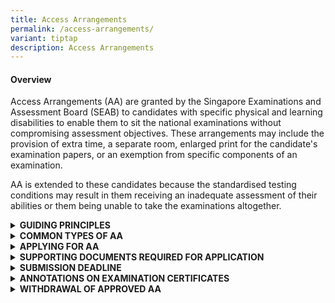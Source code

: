 ```yaml
---
title: Access Arrangements
permalink: /access-arrangements/
variant: tiptap
description: Access Arrangements
---
```

<h4><strong>Overview</strong></h4>
<p>Access Arrangements (AA) are granted by the Singapore Examinations and
Assessment Board (SEAB) to candidates with specific physical and learning
disabilities to enable them to sit the national examinations without compromising
assessment objectives. These arrangements may include the provision of
extra time, a separate room, enlarged print for the candidate's examination
papers, or an exemption from specific components of an examination.</p>
<p>AA is extended to these candidates because the standardised testing conditions
may result in them receiving an inadequate assessment of their abilities
or them being unable to take the examinations altogether.</p>
<div data-type="detailGroup" class="isomer-accordion isomer-accordion-white">
<details class="isomer-details">
<summary><strong>GUIDING PRINCIPLES</strong>
</summary>
<div data-type="detailsContent" class="isomer-details-content">
<p>All candidates are assessed according to the same marking criteria, to
ensure that the grades and examination certificates have the same validity
for all candidates.</p>
<p></p>
<p>Hence, AA must not provide candidates with an advantage over the others
and compromise the assessment objectives.</p>
<p></p>
<p>When determining the appropriate Access Arrangements (AA) for a candidate,
the primary consideration is how the student typically learns and functions
in the classroom, based on the school’s observations. While the candidate's
specific learning needs, physical needs, or medical conditions are important
factors, the AA provided would align with the candidate’s usual way of
learning. Additional inputs, such as recommendations from doctors and medical
professionals will be taken into consideration during the review. This
approach ensures that the AA provided is both appropriate for the candidate
and fair to all candidates.</p>
</div>
</details>
<details class="isomer-details">
<summary><strong>COMMON TYPES OF AA</strong>
</summary>
<div data-type="detailsContent" class="isomer-details-content">
<p>The following are common types of AA administered to candidates with specific
physical and learning disabilities who sit the national examinations:</p>
<table style="minWidth: 50px">
<colgroup>
<col>
<col>
</colgroup>
<tbody>
<tr>
<td rowspan="1" colspan="1">
<p>Examination duration</p>
</td>
<td rowspan="1" colspan="1">
<p>·&nbsp;&nbsp;&nbsp;&nbsp;&nbsp;&nbsp; Extra time (approximately 25% of
the examination duration in most cases)</p>
<p>·&nbsp;&nbsp;&nbsp;&nbsp;&nbsp;&nbsp; More preparation time for oral examination
(approximately 25% of the silent preparation time)</p>
</td>
</tr>
<tr>
<td rowspan="1" colspan="1">
<p>Question paper</p>
</td>
<td rowspan="1" colspan="1">
<ul data-tight="true" class="tight">
<li>
<p>Question paper (QP) in enlarged print on A3 paper (double-sided)</p>
</li>
<li>
<p>2 sets of QPs (Standard QP / QP in enlarged print on A3 paper)</p>
</li>
</ul>
</td>
</tr>
<tr>
<td rowspan="1" colspan="1">
<p>Assistance</p>
</td>
<td rowspan="1" colspan="1">
<ul data-tight="true" class="tight">
<li>
<p>Oral Examiners to be informed of candidate’s condition</p>
</li>
</ul>
<p>Use of</p>
<ul data-tight="true" class="tight">
<li>
<p>Reader</p>
</li>
<li>
<p>Scribe</p>
</li>
<li>
<p>Prompter</p>
</li>
<li>
<p>Practical Assistant <em>(for GCE-Level examinations only)</em>
</p>
</li>
</ul>
</td>
</tr>
<tr>
<td rowspan="1" colspan="1">
<p>Use of Assistive Resources / Technology</p>
</td>
<td rowspan="1" colspan="1">
<p>Use of</p>
<p>·&nbsp;&nbsp;&nbsp;&nbsp;&nbsp;&nbsp; Desktop Magnifier</p>
<p>·&nbsp;&nbsp;&nbsp;&nbsp;&nbsp;&nbsp; Reader Pen</p>
<p>·&nbsp;&nbsp;&nbsp;&nbsp;&nbsp;&nbsp; Word Processor</p>
</td>
</tr>
<tr>
<td rowspan="1" colspan="1">
<p>Venue</p>
</td>
<td rowspan="1" colspan="1">
<p>·&nbsp;&nbsp;&nbsp;&nbsp;&nbsp;&nbsp; Separate room: A designated examination
venue for a candidate with certain learning needs to sit the examinations
with other candidates, away from the main examination hall</p>
<p>·&nbsp;&nbsp;&nbsp;&nbsp;&nbsp;&nbsp; Isolation room: A private examination
venue for a candidate with certain learning needs to sit the examination
without other candidates present</p>
</td>
</tr>
</tbody>
</table>
<p><em>*The above list of AAs is </em><strong><em>not </em></strong><em>exhaustive.</em>
</p>
</div>
</details>
<details class="isomer-details">
<summary><strong>APPLYING FOR AA</strong>
</summary>
<div data-type="detailsContent" class="isomer-details-content">
<p>Please refer to the submission deadline section. Late applications would
not be accepted.</p>
<p></p>
<p>If you are a school candidate, you must submit your AA applications through
your school. Please approach your school’s designated Special Educational
Needs officers, AA coordinators and/or form teachers for assistance. AA
applications by school candidates can be submitted one year ahead of the
national examinations.</p>
<p></p>
<p>If you are a private candidate for the GCE-Level examinations, you must
submit your AA applications via SEAB’s Candidates Portal after your examination
registration. More information on examination registration can be found
in the <a href="https://www.seab.gov.sg/updatesforprivatecandidates/" rel="noopener noreferrer nofollow" target="_blank">registration information for private candidates</a>.</p>
</div>
</details>
<details class="isomer-details">
<summary><strong>SUPPORTING DOCUMENTS REQUIRED FOR APPLICATION</strong>
</summary>
<div data-type="detailsContent" class="isomer-details-content">
<p>AA applications require the following supporting documents:</p>
<table style="minWidth: 50px">
<colgroup>
<col>
<col>
</colgroup>
<tbody>
<tr>
<td rowspan="1" colspan="1">
<p>Medical Documentation</p>
<p>&nbsp;</p>
</td>
<td rowspan="1" colspan="1">
<p>·&nbsp;&nbsp;&nbsp;&nbsp;&nbsp;&nbsp; Medical or psychological reports
from Singapore Medical Council registered doctors</p>
<p>·&nbsp;&nbsp;&nbsp;&nbsp;&nbsp;&nbsp; Previous reports remain valid if
it is for the same condition (e.g., reports used for PSLE can be used for
GCE-Level examinations). Please note that this does not apply for applications
for learning disabilities. *</p>
<p>·&nbsp;&nbsp;&nbsp;&nbsp;&nbsp;&nbsp; Additional information can be provided
through medical letters, assessment or therapy reports</p>
<p>·&nbsp;&nbsp;&nbsp;&nbsp;&nbsp;&nbsp; Documents can be submitted together
or separately</p>
<p>* For 2025 &nbsp;AA applications for learning disabilities, medical documents
must be dated within three years of your national examination to ensure
a current assessment of your condition. If your medical documents are dated
more than three years ago, please submit a <strong>current profile of needs</strong> from
a medical professional.
<br>
<br>The current profile of needs must include:</p>
<p>·&nbsp;&nbsp;&nbsp;&nbsp;&nbsp;&nbsp; Formal standardised assessments
(where appropriate)</p>
<p>·&nbsp;&nbsp;&nbsp;&nbsp;&nbsp;&nbsp; Medical professional's observations
of your condition</p>
<p>·&nbsp;&nbsp;&nbsp;&nbsp;&nbsp;&nbsp; Description of how your condition
affects you during examinations</p>
<p>·&nbsp;&nbsp;&nbsp;&nbsp;&nbsp;&nbsp; Clear justifications for each AA
request, linked to your specific needs</p>
<p>&nbsp;</p>
</td>
</tr>
<tr>
<td rowspan="1" colspan="1">
<p>Educational Inputs</p>
</td>
<td rowspan="1" colspan="1">
<p>The School Report (for school candidates) is intended for school personnel
to provide educational input. The report must provide educational observations
including:</p>
<p>·&nbsp;&nbsp;&nbsp;&nbsp;&nbsp;&nbsp; Specific challenges faced by the
candidate during school assessments under standard conditions</p>
<p>·&nbsp;&nbsp;&nbsp;&nbsp;&nbsp;&nbsp; Details and effectiveness of any
AA previously provided during school assessments</p>
<p>·&nbsp;&nbsp;&nbsp;&nbsp;&nbsp;&nbsp; Additional relevant observations
that demonstrate why the candidate may have difficulties taking national
examinations under standard conditions</p>
<p>&nbsp;</p>
<p>The Individual Report (for private candidates) is intended to collate <u>educational input</u>.
The report must provide educational observations including:</p>
<p>·&nbsp;&nbsp;&nbsp;&nbsp;&nbsp;&nbsp; Specific challenges faced by the
candidate <u>in learning and examination settings (e.g. in private schools, tuition centres, private tuition, home-school)</u>
</p>
<p>·&nbsp;&nbsp;&nbsp;&nbsp;&nbsp;&nbsp; Details and effectiveness of any
AA previously provided</p>
<p>·&nbsp;&nbsp;&nbsp;&nbsp;&nbsp;&nbsp; Additional relevant observations
that demonstrate why the candidate may have difficulties taking national
examinations under standard conditions</p>
<p>·&nbsp;&nbsp;&nbsp;&nbsp;&nbsp;&nbsp; For candidates who are not enrolled
in any educational institution or receiving tuition and are preparing for
the examination independently, they may complete this form on their own.</p>
<p>&nbsp;</p>
<p>Important Note:</p>
<p>The School Report / Individual Report should not</p>
<p>a.&nbsp;&nbsp;&nbsp;&nbsp;&nbsp;&nbsp;&nbsp;&nbsp;&nbsp;&nbsp; cite nor
reference the contents of any accompanying medical or professional reports
/ memos / letters; or</p>
<p>b.&nbsp;&nbsp;&nbsp;&nbsp;&nbsp;&nbsp;&nbsp;&nbsp;&nbsp;&nbsp; duplicate
information from accompanying medical or professional reports / memos /
letters.</p>
<p>&nbsp;</p>
</td>
</tr>
</tbody>
</table>
<p>&nbsp;</p>
<p>If you are a school candidate, you may approach your Special Educational
Needs (SEN) officers, AA coordinators and/or form teachers for more information
on the required supporting documents for your AA application.</p>
<p></p>
<p>If you are a private candidate, you can write to <a rel="noopener noreferrer nofollow" target="_blank">SEAB_CS_Admin@seab.gov.sg</a> for
more information.</p>
</div>
</details>
<details class="isomer-details">
<summary><strong>SUBMISSION DEADLINE</strong>
</summary>
<div data-type="detailsContent" class="isomer-details-content">
<p>All AA applications must be submitted by the following stipulated deadlines
in the year of your national examinations:</p>
<p>(a)&nbsp;&nbsp;&nbsp; School candidates:
<br>- PSLE: mid-February
<br>- GCE-Level: end February</p>
<p>(b)&nbsp;&nbsp; Private candidates: end of April</p>
<p>Please note that late applications or amendments to applications for learning
disabilities or permanent physical disabilities that are submitted <strong>less than two months before the national examinations (Oral / listening comprehension / Science practical / written) will not be accepted</strong>.</p>
<p>SEAB will only accept AA applications for physical injuries sustained
just before or during the national examinations, and for conditions mentioned
above that were triggered by the onset of these physical injuries.</p>
<p><strong>Important Note:</strong>
</p>
<p>If your AA application is submitted late and is rejected by SEAB, you
cannot apply special consideration (SC) for the same medical condition.</p>
<p><strong><u>Application Outcome</u></strong>
</p>
<p>If your AA application is accepted for processing, it will be subjected
to a rigorous review by a panel and be considered based on its circumstances.
Your AA application outcome will be released via the following platforms,
within two months from the date of your application’s submission.</p>
<p>If you are a school candidate, your school will inform you of the outcome.
Following the release of your AA application outcome, your schools may
work with you to trial your approved accommodations during your daily teaching
and learning sessions to better prepare you for your national examinations.</p>
<p>If you are a private candidate, please access the <a href="https://myexams.seab.gov.sg/auth/login" rel="noopener noreferrer nofollow" target="_blank">Candidates Portal</a> to view
your outcome. Following the release of your outcome, you and/or your parents
could consider trialing the approved AAs where feasible, to enhance your
examination preparation.</p>
<p>If you have received AA for an examination paper due to a medical condition,
you will not be eligible to apply for SC for sitting the paper with that
same condition.</p>
</div>
</details>
<details class="isomer-details">
<summary><strong>ANNOTATIONS ON EXAMINATION CERTIFICATES</strong>
</summary>
<div data-type="detailsContent" class="isomer-details-content">
<p>If the AA results in significant modifications to your examinations, your
examination certificates and result slips will have either of these annotation
symbols placed next to your subject(s) that had the approved AA:</p>
<p><strong>&nbsp;&nbsp;&nbsp;&nbsp;&nbsp;&nbsp;&nbsp;&nbsp;&nbsp;&nbsp;&nbsp;&nbsp;&nbsp;&nbsp;&nbsp;&nbsp;&nbsp;&nbsp;&nbsp; i.&nbsp;&nbsp;&nbsp;&nbsp;&nbsp;&nbsp;&nbsp;&nbsp;&nbsp;&nbsp;&nbsp; Exemption Symbol (#) - </strong>'The
candidate was exempted from satisfying the full range of assessment objectives
in this subject.’</p>
<p><strong>&nbsp;&nbsp;&nbsp;&nbsp;&nbsp;&nbsp;&nbsp;&nbsp;&nbsp;&nbsp;&nbsp;&nbsp;&nbsp;&nbsp;&nbsp;&nbsp;&nbsp; ii.&nbsp;&nbsp;&nbsp;&nbsp;&nbsp;&nbsp;&nbsp;&nbsp;&nbsp;&nbsp;&nbsp; Access arrangement Symbol (+) - </strong>'The
candidate sat for the paper under access arrangements.’</p>
<p>The following AAs granted to candidates during the examinations will be
annotated:</p>
<p>(a)&nbsp;&nbsp;&nbsp; Extra time allowance (including silent reading /
preparation for oral examination);</p>
<p>(b)&nbsp;&nbsp;&nbsp; Exemption from satisfying the full range of assessment
objectives in a subject (e.g. exemption from oral, listening comprehension
examinations);</p>
<p>(c)&nbsp;&nbsp;&nbsp; Modification of examination papers;</p>
<p>(d)&nbsp;&nbsp;&nbsp; Use of word processor facilities and other computer
aids;</p>
<p>(e)&nbsp;&nbsp;&nbsp; Use of Reader or Reader Pen or Scribe;</p>
<p>(f)&nbsp;&nbsp;&nbsp;&nbsp;&nbsp; Practical assistance in areas such as
handling apparatus and instruments or graph plotting.</p>
<p>The annotations are necessary to indicate factually that you had taken
the national examinations under conditions that are different from the
standard prescribed conditions, to uphold the integrity and fairness of
the examination. Your examination certificate will not have the details
of the AA. SEAB does not share the details of your granted AA with any
third parties.</p>
<p>You can request to withdraw the approved AA and this must be submitted
within the stipulated timelines (see section below). Otherwise, your examination
certificates and result slips will be annotated, even if you do not utilise
your approved AA during your coursework or examinations.</p>
</div>
</details>
<details class="isomer-details">
<summary><strong>WITHDRAWAL OF APPROVED AA</strong>
</summary>
<div data-type="detailsContent" class="isomer-details-content">
<p>If you are a school candidate, please approach your school for assistance.
Withdrawal requests must be submitted by your school through iEXAMS2 at
least five working days before the commencement of your coursework or examinations.</p>
<p></p>
<p>If you are a private candidate, you should submit your withdrawal requests
via email to <a rel="noopener noreferrer nofollow" target="_blank">SEAB_CS_Admin@seab.gov.sg</a> at
least five working days before your examinations starts.</p>
<p></p>
<p>Once SEAB has approved a withdrawal request, the AA cannot be reinstated.</p>
</div>
</details>
</div>
<p></p>